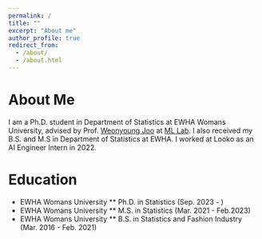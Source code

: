 ```yaml
---
permalink: /
title: ""
excerpt: "About me"
author_profile: true
redirect_from: 
  - /about/
  - /about.html
---
```


About Me
======
I am a Ph.D. student in Department of Statistics at EWHA Womans University, advised by Prof. [Weonyoung Joo](https://ml.ewha.ac.kr/professor) at [ML Lab](https://ml.ewha.ac.kr/main). I also received my B.S. and M.S in Department of Statistics at EWHA. I worked at Looko as an AI Engineer Intern in 2022.


Education
======
* EWHA Womans University
** Ph.D. in Statistics (Sep. 2023 - )
* EWHA Womans University
** M.S. in Statistics (Mar. 2021 - Feb.2023)
* EWHA Womans University
** B.S. in Statistics and Fashion Industry (Mar. 2016 - Feb. 2021)





